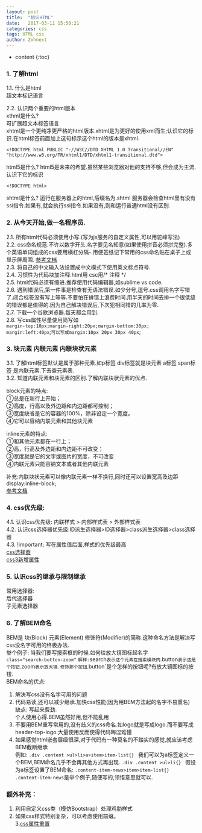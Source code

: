 ```yaml
---
layout: post
title:  "初识HTML"
date:   2017-03-11 15:50:21
categories: css
tags: HTML css
author: Zxhnext
---
```


* content
{:toc}
### 1. 了解html
1.1. 什么是html  
超文本标记语言

2.2. 认识两个重要的html版本  
xthml是什么?  
可扩展超文本标签语言  
xhtml是一个更纯净更严格的html版本.xhtml是为更好的使用xml而生;认识它的标识.在html标签前面加上这句标示这个html的版本是xhtml.



```
<!DOCTYPE html PUBLIC "-//W3C//DTD XHTML 1.0 Transitional//EN" "http://www.w3.org/TR/xhtml1/DTD/xhtml1-transitional.dtd"> 
```

html5是什么?
html5是未来的希望.虽然某些浏览器对他的支持不够,但会成为主流. 认识下它的标识 
```
<!DOCTYPE html> 
```

shtml是什么?
运行在服务器上的html,后缀名为.shtml 服务器会检查html里有没有ssi指令.如果有,就会执行ssi指令.如果没有,则和运行普通html没有区别.

### 2. 从今天开始,做一名程序员.

2.1. 所有html代码必须使用小写.(写为js服务的自定义属性,可以用驼峰写法)  
2.2. css命名规范.不许以数字开头.名字要见名知意(如果使用拼音必须拼完整).多个英语单词组成的css要用横杠分隔-.用便签纸记下常用的css命名贴在桌子上或显示屏周围.  [参考文档](https://codeguide.thinktxt.com/)  
2.3. 将自己的中文输入法设置成中文模式下使用英文标点符号.  
2.4. 习惯性为代码块加注释.html用<!-- 注释 --> csc用/* 注释 */  
2.5. html代码必须有缩进.推荐使用代码编辑器,如sublime vs code.  
2.6. 遇到错误后,第一件事是检查有无语法错误.如少分号,逗号.css调用名字写错了.闭合标签没有写上等等.不要怕在排错上浪费时间.用半天的时间去排一个很低级的错误都是值得的.因为自己解决错误后,下次犯相同错的几率为零.  
2.7. 下载一个谷歌浏览器.每天都会用到.  
2.8. 写css属性尽量使用简写如  
`margin-top:10px;margin-right:20px;margin-bottom:30px; margin:left:40px`;`可以写成margin:10px 20px 30px 40px`;

### 3. 块元素 内联元素 内联块状元素 

3.1. 了解html标签默认是属于那种元素.如p标签 div标签就是块元素 a标签 span标签 是内联元素.下去查元素表.  
3.2. 知道内联元素和块元素的区别.了解内联块状元素的优点.

block元素的特点:  
①总是在新行上开始；  
②高度，行高以及外边距和内边距都可控制；  
③宽度缺省是它的容器的100%，除非设定一个宽度。  
④它可以容纳内联元素和其他块元素  

inline元素的特点:  
①和其他元素都在一行上；  
②高，行高及外边距和内边距不可改变；  
③宽度就是它的文字或图片的宽度，不可改变  
④内联元素只能容纳文本或者其他内联元素  

补充:内联块状元素可以像内联元素一样不换行,同时还可以设置宽高及边距display:inline-block;  
[参考文档](http://www.cnblogs.com/greenal/archive/2013/01/05/2845513.html)
### 4. css优先级: 
4.1. 认识css优先级: 内联样式 > 内部样式表 > 外部样式表  
4.2. 认识css选择器优先级:ID派生选择器>ID选择器>class派生选择器>class选择器  
4.3. !important; 写在属性值后面,样式的优先级最高  
[css选择器](http://www.cnblogs.com/iifranky7/p/5297036.html)  
[css3新增属性](https://www.zybuluo.com/Lxyour/note/161462)  
### 5. 认识css的继承与限制继承
常用选择器:  
后代选择器  
子元素选择器

### 6. 了解BEM命名
BEM是 块(Block) 元素(Element) 修饰符(Modifier)的简称.这种命名方法是解决写css没名字可用的终极办法.  
举个例子: 
当我们要写搜索框的时候.如何给放大镜图标起名字  
`class="search-button-zoom"` `解释:`search`表示这个元素在搜索模块内`.button`表示这是个按钮`.zoom`表示放大镜.修饰那个按钮`.button`是个怎样的按钮呢?有放大镜图标的按钮.  
BEM命名的优点:  
1. 解决写css没有名字可用的问题 
2. 代码易读,还可以减少继承.加快css性能(因为用BEM方法起的名字不易重名)  
缺点: 写起来费劲.  
个人使用心得.BEM虽然好用,但不能乱用  
1. 不要用BEM重写常用的,没有歧义的css命名.如logo就是写成logo.而不要写成header-top-logo.大量使用反而使得代码晦涩难懂  
2. 如果感觉html嵌套层级很深,对于代码有一种莫名的不踏实的感觉,就应该考虑BEM截断继承  
例如: 
`.div .content >ul>li>a>item>item-list{} `
我们可以为a标签定义一个BEM,BEM命名几乎不会再其他方式再出现. 
`.div .content >ul>li{} `
假设为a标签设置了BEM命名: 
`.content-item-news>item>item-list{} `
`.content-item-news`是举个例子,随便写的,领悟意思就可以.

### 额外补充： 
1. 利用自定义css类（模仿Bootstrap）处理鸡肋样式  
2. 如果css样式特别复杂，可以考虑使用前缀。  
3.[css属性重置](http://necolas.github.io/normalize.css/)